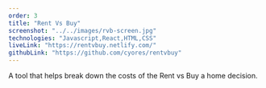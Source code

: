 ```yaml
---
order: 3
title: "Rent Vs Buy"
screenshot: "../../images/rvb-screen.jpg"
technologies: "Javascript,React,HTML,CSS"
liveLink: "https://rentvbuy.netlify.com/"
githubLink: "https://github.com/cyores/rentvbuy"
---
```


A tool that helps break down the costs of the Rent vs Buy a home decision.
